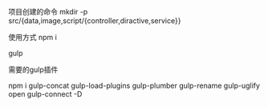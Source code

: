 项目创建的命令
mkdir -p src/{data,image,script/{controller,diractive,service}}

使用方式
npm i

gulp


需要的gulp插件

npm i gulp-concat gulp-load-plugins gulp-plumber gulp-rename gulp-uglify open gulp-connect -D
